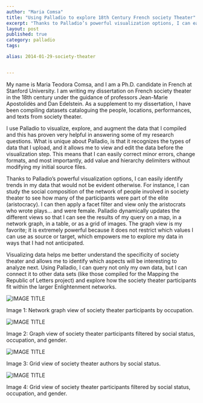 ```yaml
---
author: "Maria Comsa"
title: "Using Palladio to explore 18th Century French society Theater"  
excerpt: "Thanks to Palladio’s powerful visualization options, I can easily identify trends in my data that would not be evident otherwise. For instance, I can study the social composition of the network of people involved in society theater to see how many of the participants were part of the elite (aristocracy). I can then apply a facet filter and view only the aristocrats who wrote plays… and were female. Palladio dynamically updates the different views so that I can see the results of my query on a map, in a network graph, in a table, or as a grid of images. The graph view is my favorite; it is extremely powerful because it does not restrict which values I can use as source or target, which empowers me to explore my data in ways that I had not anticipated."
layout: post
published: true
category: palladio
tags:

alias: 2014-01-29-society-theater


---
```




My name is Maria Teodora Comsa, and I am a Ph.D. candidate in French at Stanford University. I am writing my dissertation on French society theater in the 18th century under the guidance of professors Jean-Marie Apostolidès and Dan Edelstein. As a supplement to my dissertation, I have been compiling datasets cataloguing the people, locations, performances, and texts from society theater.

I use Palladio to visualize, explore, and augment the data that I compiled and this has proven very helpful in answering some of my research questions. What is unique about Palladio, is that it recognizes the types of data that I upload, and it allows me to view and edit the data before the visualization step. This means that I can easily correct minor errors, change formats, and most importantly, add value and hierarchy delimiters without modifying my initial source files.

Thanks to Palladio’s powerful visualization options, I can easily identify trends in my data that would not be evident otherwise. For instance, I can study the social composition of the network of people involved in society theater to see how many of the participants were part of the elite (aristocracy). I can then apply a facet filter and view only the aristocrats who wrote plays… and were female. Palladio dynamically updates the different views so that I can see the results of my query on a map, in a network graph, in a table, or as a grid of images. The graph view is my favorite; it is extremely powerful because it does not restrict which values I can use as source or target, which empowers me to explore my data in ways that I had not anticipated.

Visualizing data helps me better understand the specificity of society theater and allows me to identify which aspects will be interesting to analyze next. Using Palladio, I can query not only my own data, but I can connect it to other data sets  (like those compiled for the Mapping the Republic of Letters project) and explore how the society theater participants fit within the larger Enlightenment networks.

![IMAGE TITLE]({{site.url}}/assets/comsa1.jpg)

Image 1: Network graph view of society theater participants by occupation.

![IMAGE TITLE]({{site.url}}/assets/comsa2.jpg)

Image 2: Graph view of society theater participants filtered by social status, occupation, and gender.

![IMAGE TITLE]({{site.url}}/assets/comsa3.jpg)

Image 3: Grid view of society theater authors by social status.

![IMAGE TITLE]({{site.url}}/assets/comsa4.jpg)

Image 4: Grid view of society theater participants filtered by social status, occupation, and gender.